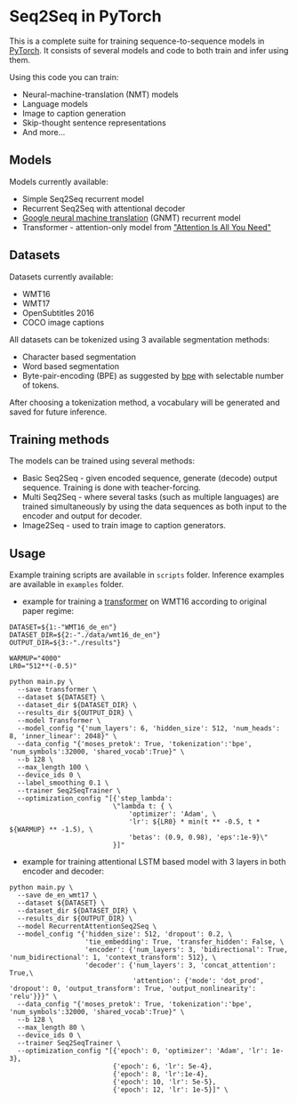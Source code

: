 # Seq2Seq in PyTorch
This is a complete suite for training sequence-to-sequence models in [PyTorch](www.pytorch.org). It consists of several models and code to both train and infer using them.

Using this code you can train:
* Neural-machine-translation (NMT) models
* Language models
* Image to caption generation
* Skip-thought sentence representations
* And more...

## Models
Models currently available:
* Simple Seq2Seq recurrent model
* Recurrent Seq2Seq with attentional decoder
* [Google neural machine translation](https://arxiv.org/abs/1609.08144) (GNMT) recurrent model
* Transformer - attention-only model from ["Attention Is All You Need"](https://arxiv.org/abs/1706.03762)

## Datasets
Datasets currently available:

* WMT16
* WMT17
* OpenSubtitles 2016
* COCO image captions

All datasets can be tokenized using 3 available segmentation methods:

* Character based segmentation
* Word based segmentation
* Byte-pair-encoding (BPE) as suggested by [bpe](https://arxiv.org/abs/1508.07909) with selectable number of tokens.  

After choosing a tokenization method, a vocabulary will be generated and saved for future inference.


## Training methods
The models can be trained using several methods:

* Basic Seq2Seq - given encoded sequence, generate (decode) output sequence. Training is done with teacher-forcing.
* Multi Seq2Seq - where several tasks (such as multiple languages) are trained simultaneously by using the data sequences as both input to the encoder and output for decoder.
* Image2Seq - used to train image to caption generators.

## Usage
Example training scripts are available in ``scripts`` folder. Inference examples are available in ``examples`` folder.

* example for training a [transformer](https://arxiv.org/abs/1706.03762)
 on WMT16 according to original paper regime:
```
DATASET=${1:-"WMT16_de_en"}
DATASET_DIR=${2:-"./data/wmt16_de_en"}
OUTPUT_DIR=${3:-"./results"}

WARMUP="4000"
LR0="512**(-0.5)"

python main.py \
  --save transformer \
  --dataset ${DATASET} \
  --dataset_dir ${DATASET_DIR} \
  --results_dir ${OUTPUT_DIR} \
  --model Transformer \
  --model_config "{'num_layers': 6, 'hidden_size': 512, 'num_heads': 8, 'inner_linear': 2048}" \
  --data_config "{'moses_pretok': True, 'tokenization':'bpe', 'num_symbols':32000, 'shared_vocab':True}" \
  --b 128 \
  --max_length 100 \
  --device_ids 0 \
  --label_smoothing 0.1 \
  --trainer Seq2SeqTrainer \
  --optimization_config "[{'step_lambda':
                          \"lambda t: { \
                              'optimizer': 'Adam', \
                              'lr': ${LR0} * min(t ** -0.5, t * ${WARMUP} ** -1.5), \
                              'betas': (0.9, 0.98), 'eps':1e-9}\"
                          }]"
```

* example for training attentional LSTM based model with 3 layers in both encoder and decoder:
```
python main.py \
  --save de_en_wmt17 \
  --dataset ${DATASET} \
  --dataset_dir ${DATASET_DIR} \
  --results_dir ${OUTPUT_DIR} \
  --model RecurrentAttentionSeq2Seq \
  --model_config "{'hidden_size': 512, 'dropout': 0.2, \
                   'tie_embedding': True, 'transfer_hidden': False, \
                   'encoder': {'num_layers': 3, 'bidirectional': True, 'num_bidirectional': 1, 'context_transform': 512}, \
                   'decoder': {'num_layers': 3, 'concat_attention': True,\
                               'attention': {'mode': 'dot_prod', 'dropout': 0, 'output_transform': True, 'output_nonlinearity': 'relu'}}}" \
  --data_config "{'moses_pretok': True, 'tokenization':'bpe', 'num_symbols':32000, 'shared_vocab':True}" \
  --b 128 \
  --max_length 80 \
  --device_ids 0 \
  --trainer Seq2SeqTrainer \
  --optimization_config "[{'epoch': 0, 'optimizer': 'Adam', 'lr': 1e-3},
                          {'epoch': 6, 'lr': 5e-4},
                          {'epoch': 8, 'lr':1e-4},
                          {'epoch': 10, 'lr': 5e-5},
                          {'epoch': 12, 'lr': 1e-5}]" \
```
